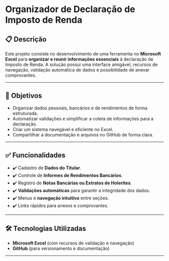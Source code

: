 # Organizador de Declaração de Imposto de Renda 

## 📋 Descrição

Este projeto consiste no desenvolvimento de uma ferramenta no **Microsoft Excel** para **organizar e reunir informações essenciais** à declaração de Imposto de Renda. A solução possui uma interface amigável, recursos de navegação, validação automática de dados e possibilidade de anexar comprovantes.

---

## 🎯 Objetivos

- Organizar dados pessoais, bancários e de rendimentos de forma estruturada.
- Automatizar validações e simplificar a coleta de informações para a declaração.
- Criar um sistema navegável e eficiente no Excel.
- Compartilhar a documentação e arquivos no GitHub de forma clara.

---

## ✅ Funcionalidades

- ✔️ Cadastro de **Dados do Titular**.
- ✔️ Controle de **Informes de Rendimentos Bancários**.
- ✔️ Registro de **Notas Bancárias ou Extratos de Holerites**.
- ✔️ **Validações automáticas** para garantir a integridade dos dados.
- ✔️ Menus e **navegação intuitiva** entre seções.
- ✔️ Links rápidos para anexos e comprovantes.

---

## 🛠️ Tecnologias Utilizadas

- **Microsoft Excel** (com recursos de validação e navegação)
- **GitHub** (para versionamento e documentação)

---



